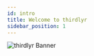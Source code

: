 ```yaml
---
id: intro
title: Welcome to thirdlyr
sidebar_position: 1
---
```

![thirdlyr Banner](/img/thirdlyr_banner.webp)


